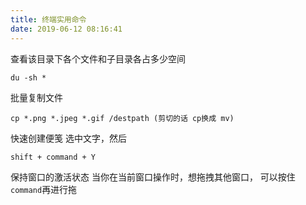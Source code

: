 ```yaml
---
title: 终端实用命令
date: 2019-06-12 08:16:41
---
```


查看该目录下各个文件和子目录各占多少空间
```
du -sh *
```

批量复制文件
```
cp *.png *.jpeg *.gif /destpath (剪切的话 cp换成 mv)
```

快速创建便笺
选中文字，然后
```
shift + command + Y
```

保持窗口的激活状态
当你在当前窗口操作时，想拖拽其他窗口， 可以按住`command`再进行拖 
